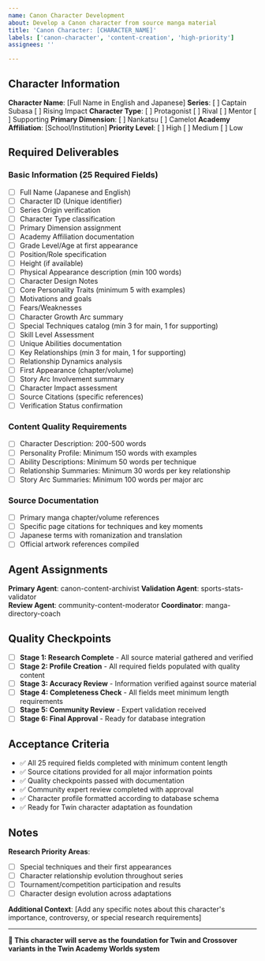 ```yaml
---
name: Canon Character Development
about: Develop a Canon character from source manga material
title: 'Canon Character: [CHARACTER_NAME]'
labels: ['canon-character', 'content-creation', 'high-priority']
assignees: ''

---
```


## Character Information

**Character Name**: [Full Name in English and Japanese]
**Series**: [ ] Captain Subasa [ ] Rising Impact
**Character Type**: [ ] Protagonist [ ] Rival [ ] Mentor [ ] Supporting
**Primary Dimension**: [ ] Nankatsu [ ] Camelot
**Academy Affiliation**: [School/Institution]
**Priority Level**: [ ] High [ ] Medium [ ] Low

## Required Deliverables

### Basic Information (25 Required Fields)
- [ ] Full Name (Japanese and English)
- [ ] Character ID (Unique identifier)
- [ ] Series Origin verification
- [ ] Character Type classification
- [ ] Primary Dimension assignment
- [ ] Academy Affiliation documentation
- [ ] Grade Level/Age at first appearance
- [ ] Position/Role specification
- [ ] Height (if available)
- [ ] Physical Appearance description (min 100 words)
- [ ] Character Design Notes
- [ ] Core Personality Traits (minimum 5 with examples)
- [ ] Motivations and goals
- [ ] Fears/Weaknesses
- [ ] Character Growth Arc summary
- [ ] Special Techniques catalog (min 3 for main, 1 for supporting)
- [ ] Skill Level Assessment
- [ ] Unique Abilities documentation
- [ ] Key Relationships (min 3 for main, 1 for supporting)
- [ ] Relationship Dynamics analysis
- [ ] First Appearance (chapter/volume)
- [ ] Story Arc Involvement summary
- [ ] Character Impact assessment
- [ ] Source Citations (specific references)
- [ ] Verification Status confirmation

### Content Quality Requirements
- [ ] Character Description: 200-500 words
- [ ] Personality Profile: Minimum 150 words with examples
- [ ] Ability Descriptions: Minimum 50 words per technique
- [ ] Relationship Summaries: Minimum 30 words per key relationship
- [ ] Story Arc Summaries: Minimum 100 words per major arc

### Source Documentation
- [ ] Primary manga chapter/volume references
- [ ] Specific page citations for techniques and key moments
- [ ] Japanese terms with romanization and translation
- [ ] Official artwork references compiled

## Agent Assignments

**Primary Agent**: canon-content-archivist
**Validation Agent**: sports-stats-validator  
**Review Agent**: community-content-moderator
**Coordinator**: manga-directory-coach

## Quality Checkpoints

- [ ] **Stage 1: Research Complete** - All source material gathered and verified
- [ ] **Stage 2: Profile Creation** - All required fields populated with quality content
- [ ] **Stage 3: Accuracy Review** - Information verified against source material
- [ ] **Stage 4: Completeness Check** - All fields meet minimum length requirements
- [ ] **Stage 5: Community Review** - Expert validation received
- [ ] **Stage 6: Final Approval** - Ready for database integration

## Acceptance Criteria

- ✅ All 25 required fields completed with minimum content length
- ✅ Source citations provided for all major information points
- ✅ Quality checkpoints passed with documentation
- ✅ Community expert review completed with approval
- ✅ Character profile formatted according to database schema
- ✅ Ready for Twin character adaptation as foundation

## Notes

**Research Priority Areas**:
- [ ] Special techniques and their first appearances
- [ ] Character relationship evolution throughout series
- [ ] Tournament/competition participation and results
- [ ] Character design evolution across adaptations

**Additional Context**:
[Add any specific notes about this character's importance, controversy, or special research requirements]

---

**🎌 This character will serve as the foundation for Twin and Crossover variants in the Twin Academy Worlds system**